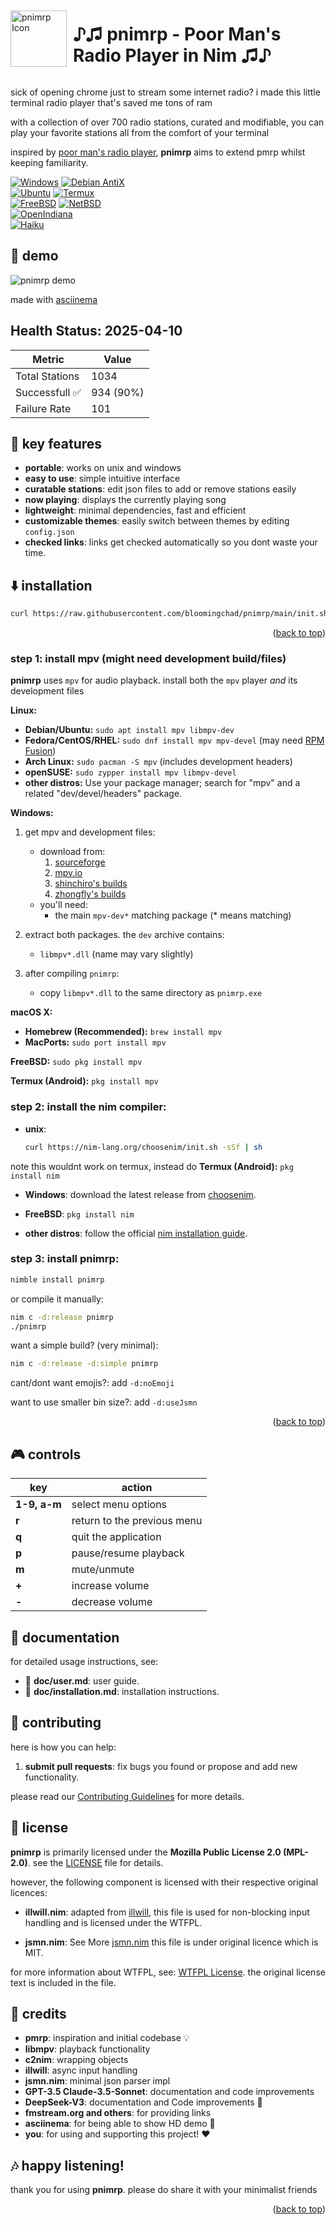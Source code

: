 <div style="display: flex; align-items: center;">
  <img src="https://github.com/bloomingchad/pnimrp/raw/main/web/ico.ico" alt="pnimrp Icon" width="90" style="margin-right: 10px;" />
  <h1>♪♫ pnimrp - Poor Man's Radio Player in Nim ♫♪</h1>
</div>

sick of opening chrome just to stream some internet radio?
i made this little terminal radio player that's saved me tons of ram

with a collection of over 700 radio stations, curated and modifiable,
you can play your favorite stations all from the comfort of your terminal

inspired by [poor man's radio player](https://github.com/hakerdefo/pmrp),
**pnimrp** aims to extend pmrp whilst keeping familiarity.

[![Windows](https://img.shields.io/badge/Windows-7_|_11-0078D6?logo=windows&logoColor=white)]()
[![Debian AntiX](https://img.shields.io/badge/Debian_AntiX-19.1_|_23.2-A81D33?logo=debian&logoColor=white)]()  
[![Ubuntu](https://img.shields.io/badge/Ubuntu-22.04_|_24.04-E95420?logo=ubuntu&logoColor=white)]()
[![Termux](https://img.shields.io/badge/Termux-Android-3DDC84?logo=android&logoColor=white)]()  
[![FreeBSD](https://img.shields.io/badge/FreeBSD-14.x-AB2B28?logo=freebsd&logoColor=white)]()
[![NetBSD](https://img.shields.io/badge/NetBSD-10.1-FF6600?logo=netbsd&logoColor=white)]()  
[![OpenIndiana](https://img.shields.io/badge/OpenIndiana-2022.10_|_2023.10-ED2E38?logo=openindiana&logoColor=white)]()  
[![Haiku](https://img.shields.io/badge/Haiku-R1_Beta4_|_Beta5-FFCC00?logo=haiku&logoColor=black)]()

## 🎥 demo

![pnimrp demo](https://github.com/bloomingchad/pnimrp/raw/main/web/demo.gif)

made with [asciinema](https://asciinema.org/)

## Health Status: 2025-04-10
| Metric              | Value     |
|---------------------| ----------|
| Total Stations      | 1034      |
| Successfull ✅      | 934 (90%) |
| Failure Rate        | 101       |

## 🌟 key features

- **portable**: works on unix and windows
- **easy to use**: simple intuitive interface
- **curatable stations**: edit json files to add or remove stations easily
- **now playing**: displays the currently playing song
- **lightweight**: minimal dependencies, fast and efficient
- **customizable themes**: easily switch between themes by editing `config.json`
- **checked links**: links get checked automatically so you dont waste your time.

## ⬇️  installation

  ```bash
  curl https://raw.githubusercontent.com/bloomingchad/pnimrp/main/init.sh | bash
  ```
<p align="right">(<a href="#top">back to top</a>)</p>

### step 1: install **mpv** (might need development build/files)

**pnimrp** uses `mpv` for audio playback.  install both the `mpv` player *and*
  its development files

**Linux:**

*   **Debian/Ubuntu:**      `sudo apt install mpv libmpv-dev`
*   **Fedora/CentOS/RHEL:** `sudo dnf install mpv mpv-devel` (may need [RPM Fusion](https://rpmfusion.org/))
*   **Arch Linux:**         `sudo pacman -S mpv` (includes development headers)
*   **openSUSE:**           `sudo zypper install mpv libmpv-devel`
*   **other distros:** Use your package manager; search for "mpv" and a related "dev/devel/headers" package.

**Windows:**

1. get mpv and development files:
   - download from:
     1. [sourceforge](https://sourceforge.net/projects/mpv-player-windows/files/)
     2. [mpv.io](https://mpv.io/installation/)
     3. [shinchiro's builds](https://github.com/shinchiro/mpv-winbuild-cmake/releases)
     4. [zhongfly's builds](https://github.com/zhongfly/mpv-winbuild/releases)
   - you'll need:
     - the main `mpv-dev*` matching package (* means matching)

2. extract both packages. the `dev` archive contains:
   - `libmpv*.dll` (name may vary slightly)

3. after compiling `pnimrp`:
   - copy `libmpv*.dll` to the same directory as `pnimrp.exe`

**macOS X:**
*   **Homebrew (Recommended):** `brew install mpv`
*    **MacPorts:** `sudo port install mpv`

**FreeBSD:**
`sudo pkg install mpv`

**Termux (Android):**
```pkg install mpv```

### step 2: install the nim compiler:

- **unix**:
  ```bash
  curl https://nim-lang.org/choosenim/init.sh -sSf | sh
  ```
note this wouldnt work on termux, instead do
**Termux (Android):**
```pkg install nim```

- **Windows**:
  download the latest release from [choosenim](https://github.com/dom96/choosenim/releases).

- **FreeBSD**:
```pkg install nim```

- **other distros**:
  follow the official [nim installation guide](https://nim-lang.org/install.html).

### step 3: install **pnimrp**:
```bash
nimble install pnimrp
```

or compile it manually:
```bash
nim c -d:release pnimrp
./pnimrp
```
want a simple build? (very minimal):
```bash
nim c -d:release -d:simple pnimrp
```

cant/dont want emojis?: add `-d:noEmoji`

want to use smaller bin size?: add `-d:useJsmn`

<p align="right">(<a href="#top">back to top</a>)</p>

## 🎮 controls

| key          | action                      |
| ------------ | --------------------------- |
| **1-9, a-m** | select menu options         |
| **r**        | return to the previous menu |
| **q**        | quit the application        |
| **p**        | pause/resume playback       |
| **m**        | mute/unmute                 |
| **+**        | increase volume             |
| **-**        | decrease volume             |

## 📖 documentation

for detailed usage instructions, see:
- 📄 **doc/user.md**: user guide.
- 📄 **doc/installation.md**: installation instructions.

## 🤝 contributing

here is how you can help:

1. **submit pull requests**: fix bugs you found or propose and add new functionality.

please read our [Contributing Guidelines](CONTRIBUTING.md) for more details.

## 📜 license

**pnimrp** is primarily licensed under the **Mozilla Public License 2.0 (MPL-2.0)**.
see the [LICENSE](LICENSE) file for details.

however, the following component is licensed with their respective original licences:
- **illwill.nim**: adapted from [illwill](https://github.com/johnnovak/illwill),
  this file is used for non-blocking input handling and is licensed under the WTFPL.

- **jsmn.nim**: See More [jsmn.nim](https://github.com/OpenSystemsLab/jsmn.nim)
  this file is under original licence which is MIT.

for more information about WTFPL, see: [WTFPL License](http://www.wtfpl.net/).
  the original license text is included in the file.

## 🙏 credits

- **pmrp**: inspiration and initial codebase 💡
- **libmpv**: playback functionality
- **c2nim**: wrapping objects
- **illwill**: async input handling
- **jsmn.nim**: minimal json parser impl
- **GPT-3.5 Claude-3.5-Sonnet**: documentation and code improvements
- **DeepSeek-V3**: documentation and Code improvements 🥰
- **fmstream.org and others**: for providing links
- **asciinema**: for being able to show HD demo 🎥
- **you**: for using and supporting this project! ❤️

## 🎶 happy listening!

thank you for using **pnimrp**. please do share it with your minimalist friends

<p align="right">(<a href="#top">back to top</a>)</p>
